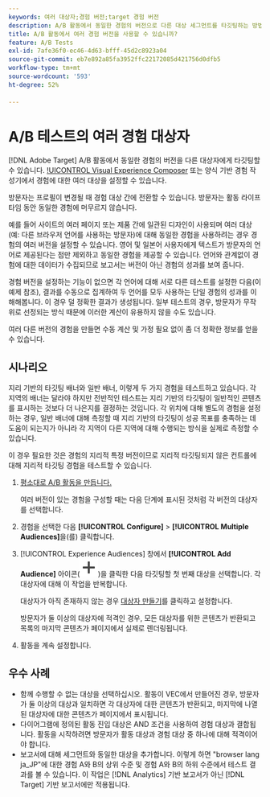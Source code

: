 ```yaml
---
keywords: 여러 대상자;경험 버전;target 경험 버전
description: A/B 활동에서 동일한 경험의 버전으로 다른 대상 세그먼트를 타깃팅하는 방법을 알아봅니다.
title: A/B 활동에서 여러 경험 버전을 사용할 수 있습니까?
feature: A/B Tests
exl-id: 7afe36f0-ec46-4d63-bfff-45d2c8923a04
source-git-commit: eb7e892a85fa3952ffc22172085d421756d0dfb5
workflow-type: tm+mt
source-wordcount: '593'
ht-degree: 52%

---
```


# A/B 테스트의 여러 경험 대상자

[!DNL Adobe Target] A/B 활동에서 동일한 경험의 버전을 다른 대상자에게 타깃팅할 수 있습니다. [!UICONTROL Visual Experience Composer](VEC) 또는 양식 기반 경험 작성기에서 경험에 대한 여러 대상을 설정할 수 있습니다.

방문자는 프로필이 변경될 때 경험 대상 간에 전환할 수 있습니다. 방문자는 활동 라이프타임 동안 동일한 경험에 머무르지 않습니다.

예를 들어 사이트의 여러 페이지 또는 제품 간에 일관된 디자인이 사용되며 여러 대상(예: 다른 브라우저 언어를 사용하는 방문자)에 대해 동일한 경험을 사용하려는 경우 경험의 여러 버전을 설정할 수 있습니다. 영어 및 일본어 사용자에게 텍스트가 방문자의 언어로 제공된다는 점만 제외하고 동일한 경험을 제공할 수 있습니다. 언어와 관계없이 경험에 대한 데이터가 수집되므로 보고서는 버전이 아닌 경험의 성과를 보여 줍니다.

경험 버전을 설정하는 기능이 없으면 각 언어에 대해 서로 다른 테스트를 설정한 다음(이 예제 참조), 결과를 수동으로 집계하여 두 언어를 모두 사용하는 단일 경험의 성과를 이해해봅니다. 이 경우 덜 정확한 결과가 생성됩니다. 일부 테스트의 경우, 방문자가 무작위로 선정되는 방식 때문에 이러한 계산이 유용하지 않을 수도 있습니다.

여러 다른 버전의 경험을 만들면 수동 계산 및 가정 필요 없이 좀 더 정확한 정보를 얻을 수 있습니다.

## 시나리오

지리 기반의 타깃팅 배너와 일반 배너, 이렇게 두 가지 경험을 테스트하고 있습니다. 각 지역의 배너는 달라야 하지만 전반적인 테스트는 지리 기반의 타깃팅이 일반적인 콘텐츠를 표시하는 것보다 더 나은지를 결정하는 것입니다. 각 위치에 대해 별도의 경험을 설정하는 경우, 일반 배너에 대해 측정할 때 지리 기반의 타깃팅이 성공 목표를 충족하는 데 도움이 되는지가 아니라 각 지역이 다른 지역에 대해 수행되는 방식을 실제로 측정할 수 있습니다.

이 경우 필요한 것은 경험의 지리적 특정 버전이므로 지리적 타깃팅되지 않은 컨트롤에 대해 지리적 타깃팅 경험을 테스트할 수 있습니다.

1. [평소대로 A/B 활동을 만듭니다.](/help/main/c-activities/t-test-ab/t-test-create-ab/test-create-ab.md)

   여러 버전이 있는 경험을 구성할 때는 다음 단계에 표시된 것처럼 각 버전의 대상자를 선택합니다.

1. 경험을 선택한 다음 **[!UICONTROL Configure]** > **[!UICONTROL Multiple Audiences]**&#x200B;을(를) 클릭합니다.

1. [!UICONTROL Experience Audiences] 창에서 **[!UICONTROL Add Audience]** 아이콘(![추가 아이콘](/help/main/assets/icons/Add.svg))을 클릭한 다음 타깃팅할 첫 번째 대상을 선택합니다. 각 대상자에 대해 이 작업을 반복합니다.

   대상자가 아직 존재하지 않는 경우 [대상자 만들기](/help/main/c-target/c-audiences/create-audience.md#task_E18BD77A9A8F4ED0AC50569F94556558)를 클릭하고 설정합니다.

   방문자가 둘 이상의 대상자에 적격인 경우, 모든 대상자를 위한 콘텐츠가 반환되고 목록의 마지막 콘텐츠가 페이지에서 실제로 렌더링됩니다.

1. 활동을 계속 설정합니다.

## 우수 사례

* 함께 수행할 수 없는 대상을 선택하십시오. 활동이 VEC에서 만들어진 경우, 방문자가 둘 이상의 대상과 일치하면 각 대상자에 대한 콘텐츠가 반환되고, 마지막에 나열된 대상자에 대한 콘텐츠가 페이지에서 표시됩니다.
* 다이어그램에 정의된 활동 진입 대상은 AND 조건을 사용하여 경험 대상과 결합됩니다. 활동을 시작하려면 방문자가 활동 대상과 경험 대상 중 하나에 대해 적격이어야 합니다.
* 보고서에 대해 세그먼트와 동일한 대상을 추가합니다. 이렇게 하면 &quot;browser lang ja_JP&quot;에 대한 경험 A와 B의 상위 수준 및 경험 A와 B의 하위 수준에서 테스트 결과를 볼 수 있습니다. 이 작업은 [!DNL Analytics] 기반 보고서가 아닌 [!DNL Target] 기반 보고서에만 적용됩니다.
